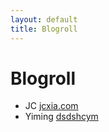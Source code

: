 ```yaml
---
layout: default
title: Blogroll
---
```


# Blogroll

- JC [jcxia.com](https://jcxia.com/)
- Yiming [dsdshcym](http://dsdshcym.github.io/)


